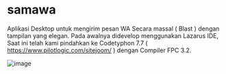 # samawa

Aplikasi Desktop untuk mengirim pesan WA Secara massal ( Blast ) dengan tampilan yang elegan. Pada awalnya didevelop menggunakan Lazarus IDE, Saat ini telah kami pindahkan ke Codetyphon 7.7 ( https://www.pilotlogic.com/sitejoom/ ) dengan Compiler FPC 3.2.

![image](https://user-images.githubusercontent.com/105490265/170212139-0101522a-4362-4b5c-9cc6-1abd24816ad2.png)

